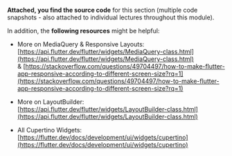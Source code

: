 **Attached, you find the source code** for this section (multiple code snapshots - also attached to individual lectures throughout this module).

In addition, the **following resources** might be helpful:

-   More on MediaQuery & Responsive Layouts: [https://api.flutter.dev/flutter/widgets/MediaQuery-class.html](https://api.flutter.dev/flutter/widgets/MediaQuery-class.html) & [https://stackoverflow.com/questions/49704497/how-to-make-flutter-app-responsive-according-to-different-screen-size?rq=1](https://stackoverflow.com/questions/49704497/how-to-make-flutter-app-responsive-according-to-different-screen-size?rq=1)
    
-   More on LayoutBuilder: [https://api.flutter.dev/flutter/widgets/LayoutBuilder-class.html](https://api.flutter.dev/flutter/widgets/LayoutBuilder-class.html)
    
-   All Cupertino Widgets: [https://flutter.dev/docs/development/ui/widgets/cupertino](https://flutter.dev/docs/development/ui/widgets/cupertino)